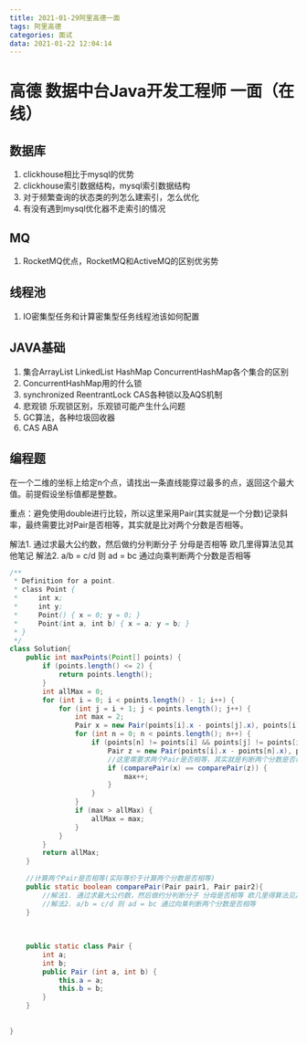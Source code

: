 ```yaml
---
title: 2021-01-29阿里高德一面
tags: 阿里高德
categories: 面试
data: 2021-01-22 12:04:14
---
```


# 高德 数据中台Java开发工程师 一面（在线）

## 数据库

1. clickhouse相比于mysql的优势
2. clickhouse索引数据结构，mysql索引数据结构
3. 对于频繁查询的状态类的列怎么建索引，怎么优化
4. 有没有遇到mysql优化器不走索引的情况

## MQ

1. RocketMQ优点，RocketMQ和ActiveMQ的区别优劣势

## 线程池

1. IO密集型任务和计算密集型任务线程池该如何配置

## JAVA基础

1. 集合ArrayList LinkedList HashMap ConcurrentHashMap各个集合的区别
2. ConcurrentHashMap用的什么锁
3. synchronized ReentrantLock CAS各种锁以及AQS机制
4. 悲观锁 乐观锁区别，乐观锁可能产生什么问题
10. GC算法，各种垃圾回收器
6. CAS ABA

## 编程题

在一个二维的坐标上给定n个点，请找出一条直线能穿过最多的点，返回这个最大值。前提假设坐标值都是整数。

重点：避免使用double进行比较，所以这里采用Pair(其实就是一个分数)记录斜率，最终需要比对Pair是否相等，其实就是比对两个分数是否相等。

解法1.  通过求最大公约数，然后做约分判断分子 分母是否相等 欧几里得算法见其他笔记
解法2.  a/b = c/d 则 ad = bc 通过向乘判断两个分数是否相等

```JAVA
/**
 * Definition for a point.
 * class Point {
 *     int x;
 *     int y;
 *     Point() { x = 0; y = 0; }
 *     Point(int a, int b) { x = a; y = b; }
 * }
 */
class Solution{
	public int maxPoints(Point[] points) {
        if (points.length() <= 2) {
        	return points.length();
        }
    	int allMax = 0;
    	for (int i = 0; i < points.length() - 1; i++) {
        	for (int j = i + 1; j < points.length(); j++) {
            	int max = 2;
            	Pair x = new Pair(points[i].x - points[j].x), points[i].y - points[j].y);
                for (int n = 0; n < points.length(); n++) {
                	if (points[n] != points[i] && points[j] != points[i]) {
                    	Pair z = new Pair(points[i].x - points[n].x), points[i].y - points[n].y);
                        //这里需要求两个Pair是否相等，其实就是判断两个分数是否相等
                        if (comparePair(x) == comparePair(z)) {
                      		max++;
                        }
                    }
                }
                if (max > allMax) {
                	allMax = max;
                }
        	}
        }
        return allMax;
	}
    
    //计算两个Pair是否相等(实际等价于计算两个分数是否相等)
    public static boolean comparePair(Pair pair1, Pair pair2){
        //解法1. 通过求最大公约数，然后做约分判断分子 分母是否相等 欧几里得算法见其他笔记
        //解法2. a/b = c/d 则 ad = bc 通过向乘判断两个分数是否相等
    }
    
 
    
    public static class Pair {
    	int a;
        int b;
        public Pair (int a, int b) {
        	this.a = a;
            this.b = b;
        }
    }
    
  
}
```


